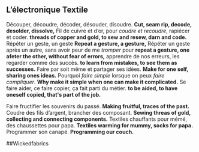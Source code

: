 L’électronique Textile
-------------------------------------

Découper, découdre, décoder, désouder, disoudre.
**Cut, seam rip, decode, desolder, dissolve,**
Fil de cuivre et d’or, pour *coudre et recoudre*, rapiécer et coder.
**threads of copper and gold, to sew and resew, darn and code.**
Répéter un geste, un geste
	**Repeat a gesture, a gesture,**
Répéter un geste après un autre, sans avoir peur de me *tromper* pour
	**repeat a gesture, one afeter the other, without fear of errors,**
apprendre de nos erreurs, les regarder comme des succès.
	**to learn from mistakes, to see them as successes.**
Faire par soit même et partager ses idées.
	**Make for one self, sharing ones ideas.**
Pourquoi *faire* *simple* lorsque on peux *faire* *compliquer*.
	**Why make it simple when one can make it complicated.**
Se faire aider, ce faire copier, ça fait parti du métier.
	**to be aided, to have oneself copied, that's part of the job.**

Faire fructifier les souvenirs du passé.
	**Making fruitful, traces of the past.**
Coudre des fils d’argent, brancher des composant.
	**Sewing threas of gold, collecting and connecting components.**
Textiles chauffants pour mémé, des chaussettes pour papa.
	**Textiles warming for mummy, socks for papa.**
Programmer son canapé.
	**Programming our couch.**
	
#\#Wickedfabrics
